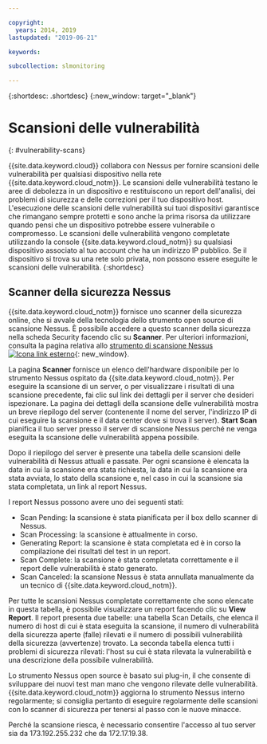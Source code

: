 ```yaml
---

copyright:
  years: 2014, 2019
lastupdated: "2019-06-21"

keywords:

subcollection: slmonitoring

---
```


{:shortdesc: .shortdesc}
{:new_window: target="_blank"}

# Scansioni delle vulnerabilità
{: #vulnerability-scans}

{{site.data.keyword.cloud}} collabora con Nessus per fornire scansioni delle vulnerabilità per qualsiasi dispositivo nella rete {{site.data.keyword.cloud_notm}}. Le scansioni delle vulnerabilità testano le aree di debolezza in un dispositivo e restituiscono un report dell'analisi, dei problemi di sicurezza e delle correzioni per il tuo dispositivo host.  L'esecuzione delle scansioni delle vulnerabilità sui tuoi dispositivi garantisce che rimangano sempre protetti e sono anche la prima risorsa da utilizzare quando pensi che un dispositivo potrebbe essere vulnerabile o compromesso.  Le scansioni delle vulnerabilità vengono completate utilizzando la console {{site.data.keyword.cloud_notm}} su qualsiasi dispositivo associato al tuo account che ha un indirizzo IP pubblico. Se il dispositivo si trova su una rete solo privata, non possono essere eseguite le scansioni delle vulnerabilità.
{:shortdesc}

## Scanner della sicurezza Nessus
{{site.data.keyword.cloud_notm}} fornisce uno scanner della sicurezza online, che si avvale della tecnologia dello strumento open source di scansione Nessus. È possibile accedere a questo scanner della sicurezza nella scheda Security facendo clic su **Scanner**. Per ulteriori informazioni, consulta la pagina relativa allo [strumento di scansione Nessus ![Icona link esterno](../../icons/launch-glyph.svg "Icona link esterno")](http://www.nessus.org/nessus/){: new_window}.

La pagina **Scanner** fornisce un elenco dell'hardware disponibile per lo strumento Nessus ospitato da {{site.data.keyword.cloud_notm}}. Per eseguire la scansione di un server, o per visualizzare i risultati di una scansione precedente, fai clic sul link dei dettagli per il server che desideri ispezionare. La pagina dei dettagli della scansione delle vulnerabilità mostra un breve riepilogo del server (contenente il nome del server, l'indirizzo IP di cui eseguire la scansione e il data center dove si trova il server). **Start Scan** pianifica il tuo server presso il server di scansione Nessus perché ne venga eseguita la scansione delle vulnerabilità appena possibile.

Dopo il riepilogo del server è presente una tabella delle scansioni delle vulnerabilità di Nessus attuali e passate. Per ogni scansione è elencata la data in cui la scansione era stata richiesta, la data in cui la scansione era stata avviata, lo stato della scansione e, nel caso in cui la scansione sia stata completata, un link al report Nessus.

I report Nessus possono avere uno dei seguenti stati:

* Scan Pending: la scansione è stata pianificata per il box dello scanner di Nessus.
* Scan Processing: la scansione è attualmente in corso.
* Generating Report: la scansione è stata completata ed è in corso la compilazione dei risultati del test in un report.
* Scan Complete: la scansione è stata completata correttamente e il report delle vulnerabilità è stato generato.
* Scan Canceled: la scansione Nessus è stata annullata manualmente da un tecnico di {{site.data.keyword.cloud_notm}}.

Per tutte le scansioni Nessus completate correttamente che sono elencate in questa tabella, è possibile visualizzare un report facendo clic su **View Report**. Il report presenta due tabelle: una tabella Scan Details, che elenca il numero di host di cui è stata eseguita la scansione, il numero di vulnerabilità della sicurezza aperte (falle) rilevati e il numero di possibili vulnerabilità della sicurezza (avvertenze) trovato. La seconda tabella elenca tutti i problemi di sicurezza rilevati: l'host su cui è stata rilevata la vulnerabilità e una descrizione della possibile vulnerabilità.

Lo strumento Nessus open source è basato sui plug-in, il che consente di sviluppare dei nuovi test man mano che vengono rilevate delle vulnerabilità. {{site.data.keyword.cloud_notm}} aggiorna lo strumento Nessus interno regolarmente; si consiglia pertanto di eseguire regolarmente delle scansioni con lo scanner di sicurezza per tenersi al passo con le nuove minacce.

Perché la scansione riesca, è necessario consentire l'accesso al tuo server sia da 173.192.255.232 che da 172.17.19.38.
